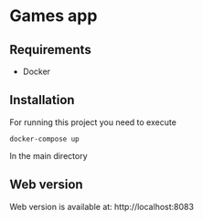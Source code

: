 # Games app

## Requirements
- Docker

## Installation
For running this project you need to execute
```
docker-compose up
```
In the main directory


## Web version
Web version is available at: http://localhost:8083
